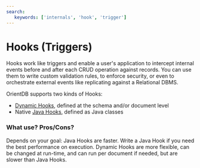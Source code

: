 ```yaml
---
search:
   keywords: ['internals', 'hook', 'trigger']
---
```


# Hooks (Triggers)

Hooks work like triggers and enable a user's application to intercept internal events before and after each CRUD operation against records. You can use them to write custom validation rules, to enforce security, or even to orchestrate external events like replicating against a Relational DBMS.

OrientDB supports two kinds of Hooks:
- [Dynamic Hooks](Dynamic-Hooks.md), defined at the schema and/or document level
- Native [Java Hooks](java/Java-Hooks.md), defined as Java classes

### What use? Pros/Cons?

Depends on your goal: Java Hooks are faster. Write a Java Hook if you need the best performance on execution. Dynamic Hooks are more flexible, can be changed at run-time, and can run per document if needed, but are slower than Java Hooks.
